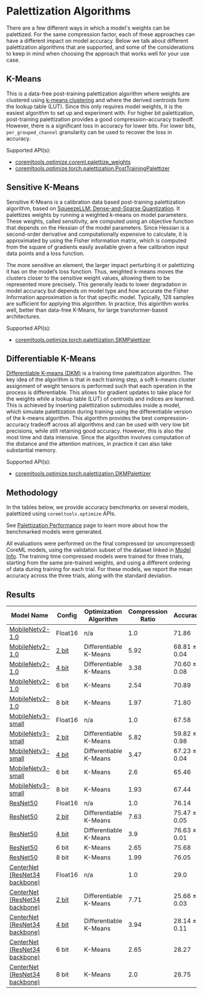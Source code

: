 Palettization Algorithms
========================

There are a few different ways in which a model's weights can be palettized. 
For the same compression factor, each of these approaches can have a different impact on model accuracy.
Below we talk about different palettization algorithms that are supported, and some of the considerations to keep in mind when choosing the approach that works well for your use case. 

## K-Means
This is a data-free post-training palettization algorithm where weights are clustered using [k-means clustering](https://en.wikipedia.org/wiki/K-means_clustering) and where the derived centroids form the lookup table (LUT).
Since this only requires model weights, it is the easiest algorithm to set up and experiment with. For higher bit palettization, post-training palettization provides a good compression-accuracy tradeoff.
However, there is a significant loss in accuracy for lower bits. For lower bits, `per_grouped_channel` granularity can be used to recover the loss in accuracy. 

Supported API(s): 
- [coremltools.optimize.coreml.palettize_weights](https://apple.github.io/coremltools/source/coremltools.optimize.coreml.post_training_quantization.html#coremltools.optimize.coreml.palettize_weights)
- [coremltools.optimize.torch.palettization.PostTrainingPalettizer](https://apple.github.io/coremltools/source/coremltools.optimize.torch.palettization.html#coremltools.optimize.torch.palettization.PostTrainingPalettizer)

## Sensitive K-Means
Sensitive K-Means is a calibration data based post-training palettization algorithm, based on [SqueezeLLM: Dense-and-Sparse Quantization](https://arxiv.org/pdf/2306.07629). 
It palettizes weights by running a weighted k-means on model parameters. These weights, called sensitivity, are computed 
using an objective function that depends on the Hessian of the model parameters. Since Hessian is a second-order derivative and computationally expensive to calculate, 
it is approximated by using the Fisher information matrix, which is computed from the square of gradients easily available given a few calibration input data points 
and a loss function.

The more sensitive an element, the larger impact perturbing it or palettizing it has on the model’s loss function. 
Thus, weighted k-means moves the clusters closer to the sensitive weight values, allowing them to be represented more precisely. This generally leads to lower degradation in model accuracy but depends on model type and how accurate the Fisher Information approximation is for that specific model. 
Typically, 128 samples are sufficient for applying this algorithm. In practice, this algorithm works well, better than data-free K-Means, for large transformer-based architectures.

Supported API(s): 
- [coremltools.optimize.torch.palettization.SKMPalettizer](https://apple.github.io/coremltools/source/coremltools.optimize.torch.palettization.html#coremltools.optimize.torch.palettization.SKMPalettizer)

## Differentiable K-Means
[Differentiable K-means (DKM)](https://arxiv.org/abs/2108.12659) is a training time palettization algorithm. 
The key idea of the algorithm is that in each training step, a soft k-means cluster assignment of weight tensors is performed such that each operation in the process is differentiable. 
This allows for gradient updates to take place for the weights while a lookup table (LUT) of centroids and indices are learned.
This is achieved by inserting palettization submodules inside a model, which simulate palettization during training using the differentiable version of the k-means algorithm.
This algorithm provides the best compression-accuracy tradeoff across all algorithms and can be used with very low bit precisions, while still retaining good accuracy. 
However, this is also the most time and data intensive. Since the algorithm involves computation of the distance and the attention matrices, in practice it can also take substantial memory.

Supported API(s): 
- [coremltools.optimize.torch.palettization.DKMPalettizer](https://apple.github.io/coremltools/source/coremltools.optimize.torch.palettization.html#coremltools.optimize.torch.palettization.DKMPalettizer) 

## Methodology
    
In the tables below, we provide accuracy benchmarks on several models, palettized using `coremltools.optimize` APIs.

See [Palettization Performance](opt-palettization-perf.md) page to learn more about how the benchmarked models were generated.

All evaluations were performed on the final compressed (or uncompressed) CoreML models, using the validation subset of the dataset linked in [Model Info](opt-palettization-perf.md#model-info). The training time compressed models were trained for three trials, starting from the same pre-trained weights, and using a different ordering of data during training for each trial. For these models, we report the mean accuracy across the three trials, along with the standard deviation.

## Results

| Model Name                                                                                                                                                                      | Config                                                                                                                                         | Optimization Algorithm | Compression Ratio | Accuracy     |
|---------------------------------------------------------------------------------------------------------------------------------------------------------------------------------|------------------------------------------------------------------------------------------------------------------------------------------------|------------------------|-------------------|--------------|
| [MobileNetv2-1.0](https://ml-assets.apple.com/coreml/quantized_models/uncompressed/MobileNetV2Alpha1.mlpackage.zip)                                                             | Float16                                                                                                                                        | n/a                    | 1.0               | 71.86        |
| [MobileNetv2-1.0](https://ml-assets.apple.com/coreml/quantized_models/training_time_compressed/palettized/MobileNetV2Alpha1ScalarPalettization2Bit.mlpackage.zip)               | [2 bit](https://ml-assets.apple.com/coreml/quantized_models/training_time_compressed/palettized/MobileNetV2Alpha1ScalarPalettization2Bit.yaml) | Differentiable K-Means | 5.92              | 68.81 ± 0.04 |
| [MobileNetv2-1.0](https://ml-assets.apple.com/coreml/quantized_models/training_time_compressed/palettized/MobileNetV2Alpha1ScalarPalettization4Bit.mlpackage.zip)               | [4 bit](https://ml-assets.apple.com/coreml/quantized_models/training_time_compressed/palettized/MobileNetV2Alpha1ScalarPalettization4Bit.yaml) | Differentiable K-Means | 3.38              | 70.60 ± 0.08 |
| [MobileNetv2-1.0](https://ml-assets.apple.com/coreml/quantized_models/post_training_compressed/palettized/MobileNetV2Alpha1ScalarPalettization6Bit.mlpackage.zip)               | 6 bit                                                                                                                                          | K-Means                | 2.54              | 70.89        |
| [MobileNetv2-1.0](https://ml-assets.apple.com/coreml/quantized_models/post_training_compressed/palettized/MobileNetV2Alpha1ScalarPalettization8Bit.mlpackage.zip)               | 8 bit                                                                                                                                          | K-Means                | 1.97              | 71.80        |
| [MobileNetv3-small](https://ml-assets.apple.com/coreml/quantized_models/uncompressed/MobileNetV3Small.mlpackage.zip)                                                            | Float16                                                                                                                                        | n/a                    | 1.0               | 67.58        |
| [MobileNetv3-small](https://ml-assets.apple.com/coreml/quantized_models/training_time_compressed/palettized/MobileNetV3SmallScalarPalettization2Bit.mlpackage.zip)              | [2 bit](https://ml-assets.apple.com/coreml/quantized_models/training_time_compressed/palettized/MobileNetV3SmallScalarPalettization2Bit.yaml)  | Differentiable K-Means | 5.82              | 59.82 ± 0.98 |
| [MobileNetv3-small](https://ml-assets.apple.com/coreml/quantized_models/training_time_compressed/palettized/MobileNetV3SmallScalarPalettization4Bit.mlpackage.zip)              | [4 bit](https://ml-assets.apple.com/coreml/quantized_models/training_time_compressed/palettized/MobileNetV3SmallScalarPalettization4Bit.yaml)  | Differentiable K-Means | 3.47              | 67.23 ± 0.04 |
| [MobileNetv3-small](https://ml-assets.apple.com/coreml/quantized_models/post_training_compressed/palettized/MobileNetV3SmallScalarPalettization6Bit.mlpackage.zip)              | 6 bit                                                                                                                                          | K-Means                | 2.6               | 65.46        |
| [MobileNetv3-small](https://ml-assets.apple.com/coreml/quantized_models/post_training_compressed/palettized/MobileNetV3SmallScalarPalettization8Bit.mlpackage.zip)              | 8 bit                                                                                                                                          | K-Means                | 1.93              | 67.44        |
| [ResNet50](https://ml-assets.apple.com/coreml/quantized_models/uncompressed/ResNet50.mlpackage.zip)                                                                             | Float16                                                                                                                                        | n/a                    | 1.0               | 76.14        |
| [ResNet50](https://ml-assets.apple.com/coreml/quantized_models/training_time_compressed/palettized/ResNet50ScalarPalettization2Bit.mlpackage.zip)                               | [2 bit](https://ml-assets.apple.com/coreml/quantized_models/training_time_compressed/palettized/ResNet50ScalarPalettization2Bit.yaml)          | Differentiable K-Means | 7.63              | 75.47 ± 0.05 |
| [ResNet50](https://ml-assets.apple.com/coreml/quantized_models/training_time_compressed/palettized/ResNet50ScalarPalettization4Bit.mlpackage.zip)                               | [4 bit](https://ml-assets.apple.com/coreml/quantized_models/training_time_compressed/palettized/ResNet50ScalarPalettization4Bit.yaml)          | Differentiable K-Means | 3.9               | 76.63 ± 0.01 |
| [ResNet50](https://ml-assets.apple.com/coreml/quantized_models/post_training_compressed/palettized/ResNet50ScalarPalettization6Bit.mlpackage.zip)                               | 6 bit                                                                                                                                          | K-Means                | 2.65              | 75.68        |
| [ResNet50](https://ml-assets.apple.com/coreml/quantized_models/post_training_compressed/palettized/ResNet50ScalarPalettization8Bit.mlpackage.zip)                               | 8 bit                                                                                                                                          | K-Means                | 1.99              | 76.05        |
| [CenterNet (ResNet34 backbone)](https://ml-assets.apple.com/coreml/quantized_models/uncompressed/CenterNetResNet34.mlpackage.zip)                                               | Float16                                                                                                                                        | n/a                    | 1.0               | 29.0         |
| [CenterNet (ResNet34 backbone)](https://ml-assets.apple.com/coreml/quantized_models/training_time_compressed/palettized/CenterNetResNet34ScalarPalettization2Bit.mlpackage.zip) | [2 bit](https://ml-assets.apple.com/coreml/quantized_models/training_time_compressed/palettized/CenterNetResNet34ScalarPalettization2Bit.yaml) | Differentiable K-Means | 7.71              | 25.66 ± 0.03 |
| [CenterNet (ResNet34 backbone)](https://ml-assets.apple.com/coreml/quantized_models/training_time_compressed/palettized/CenterNetResNet34ScalarPalettization4Bit.mlpackage.zip) | [4 bit](https://ml-assets.apple.com/coreml/quantized_models/training_time_compressed/palettized/CenterNetResNet34ScalarPalettization4Bit.yaml) | Differentiable K-Means | 3.94              | 28.14 ± 0.11 |
| [CenterNet (ResNet34 backbone)](https://ml-assets.apple.com/coreml/quantized_models/post_training_compressed/palettized/CenterNetResNet34ScalarPalettization6Bit.mlpackage.zip) | 6 bit                                                                                                                                          | K-Means                | 2.65              | 28.27        |
| [CenterNet (ResNet34 backbone)](https://ml-assets.apple.com/coreml/quantized_models/post_training_compressed/palettized/CenterNetResNet34ScalarPalettization8Bit.mlpackage.zip) | 8 bit                                                                                                                                          | K-Means                | 2.0               | 28.75        |
